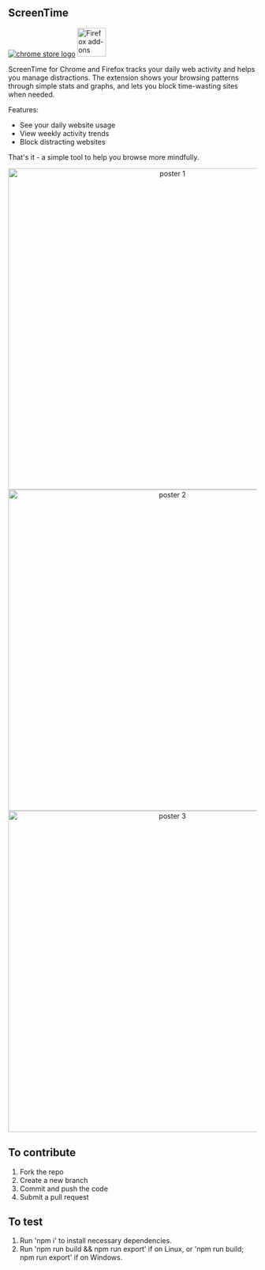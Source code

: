 ## ScreenTime
[![chrome store logo](https://developer.chrome.com/static/docs/webstore/branding/image/UV4C4ybeBTsZt43U4xis.png)](https://chrome.google.com/webstore/detail/screentime/gachmghamoanlighmiebamagipmhdphl)
<a href="https://addons.mozilla.org/firefox/addon/screentime-extension/">
    <picture>
      <source srcset="https://i.imgur.com/ZluoP7T.png" media="(prefers-color-scheme: dark)">
      <img height="58" src="https://i.imgur.com/4PobQqE.png" alt="Firefox add-ons"></picture></a>

ScreenTime for Chrome and Firefox tracks your daily web activity and helps you manage distractions. The extension shows your browsing patterns through simple stats and graphs, and lets you block time-wasting sites when needed.

Features:
- See your daily website usage
- View weekly activity trends
- Block distracting websites

That's it - a simple tool to help you browse more mindfully.

<p align="center">
    <img src="./public/chromestore/poster1.png" alt="poster 1" width="650"/>
    <img src="./public/chromestore/poster2.png" alt="poster 2" width="650"/>
    <img src="./public/chromestore/poster3.png" alt="poster 3" width="650"/>
</p>

## To contribute
1. Fork the repo
2. Create a new branch
3. Commit and push the code
4. Submit a pull request

## To test
1. Run 'npm i' to install necessary dependencies.
2. Run 'npm run build && npm run export' if on Linux, or 'npm run build; npm run export' if on Windows.
